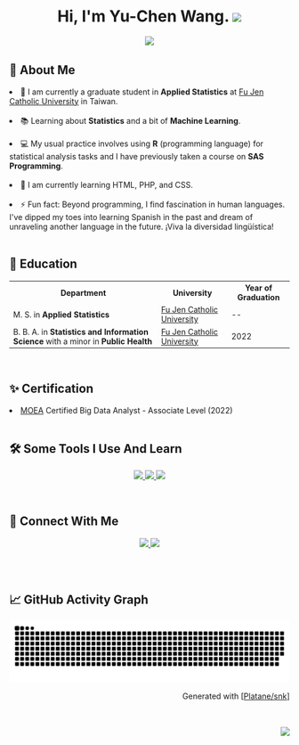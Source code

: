 <h1 align="center">
Hi, I'm Yu-Chen Wang.
  <img src="https://media.giphy.com/media/hvRJCLFzcasrR4ia7z/giphy.gif" width="30">
</h1>
<p align="center"><img src="https://readme-typing-svg.herokuapp.com?font=comfortaa&color=016EEA&size=24&width=600&lines=Glad+to+see+you!&center=true"></p>

<!--
**yuchenwang89/yuchenwang89** is a ✨ _special_ ✨ repository because its `README.md` (this file) appears on your GitHub profile.
-->

<h2> 👩 About Me </h2>

<li> 🏫  I am currently a graduate student in <strong>Applied Statistics</strong> at <a href="https://www.fju.edu.tw/" target="_blank"> Fu Jen Catholic University</a> in Taiwan. </li>
<br>
<li> 📚  Learning about <strong>Statistics</strong> and a bit of <strong>Machine Learning</strong>. </li>
<br>
<li> 💻  My usual practice involves using <strong>R</strong> (programming language) for statistical analysis tasks and I have previously taken a course on <strong>SAS Programming</strong>. </li>
<br>
<li> 🌱  I am currently learning HTML, PHP, and CSS. </li>
<br>
<li> ⚡  Fun fact: Beyond programming, I find fascination in human languages. I've dipped my toes into learning Spanish in the past and dream of unraveling another language in the future. ¡Viva la diversidad lingüística! </li>
<br>
<h2> 🏫 Education </h2>
<table>
  <tr>
    <th>Department</th>
    <th>University</th>
    <th>Year of Graduation</th>
  </tr>
  <tr>
    <td>M. S. in <strong>Applied Statistics</strong></td>
    <td><a href="https://www.fju.edu.tw/">Fu Jen Catholic University</a></td>
    <td>--</td>
  </tr>
  <tr>
    <td>B. B. A. in <strong>Statistics and Information Science</strong> with a minor in <strong>Public Health</strong></td>
    <td><a href="https://www.fju.edu.tw/">Fu Jen Catholic University</a></td>
    <td>2022</td>
  </tr>
</table>
<br>
<h2> ✨ Certification </h2>
<li><a href="https://www.ipas.org.tw/bda">MOEA</a> Certified Big Data Analyst - Associate Level (2022)</li>
<br>
<h2> 🛠 Some Tools I Use And Learn </h2>
<p align="center">
  <a href="https://skillicons.dev">
    <img src="https://skillicons.dev/icons?i=r&theme=light"/>&nbsp<img src="https://cdn.icon-icons.com/icons2/2699/PNG/512/sas_logo_icon_170761.png" width="41"/>&nbsp<img src="https://skillicons.dev/icons?i=mysql,py,html,css,php,js&theme=light"/>
    
  </a>
</p>
<br>
<h2> 🔗 Connect With Me </h2>
<p align="center">
<a href="https://www.linkedin.com/in/yu-chen-wang-634614287"  target="_blank">
    <img src="https://img.shields.io/badge/linked%20in-blue.svg?style=for-the-badge&logo=linkedin&logoColor=white"/>
</a>
<a href="mailto:411336199@m365.fju.edu.tw">
    <img src="https://img.shields.io/badge/email-red.svg?style=for-the-badge&logo=gmail&logoColor=white"/>
</a>
</p>
<br>
<br>
<h2> 📈 GitHub Activity Graph </h2>
<p align="center"><img src="https://raw.githubusercontent.com/yuchenwang89/yuchenwang89/output/github-contribution-grid-snake.svg"></p>
<p align="right">Generated with [<a href=https://github.com/Platane/snk target="_blank">Platane/snk</a>]</p><br/>
<p align="right"><img align="center" src="https://komarev.com/ghpvc/?username=yuchenwang89&color=blue&style=plastic&label=PROFILE+VIEWS+"></p>

